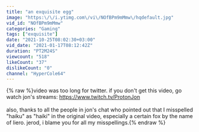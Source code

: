 ```yaml
---
title: "an exquisite egg"
image: "https:\/\/i.ytimg.com\/vi\/NOfBPm9mMmw\/hqdefault.jpg"
vid_id: "NOfBPm9mMmw"
categories: "Gaming"
tags: ["exquisite"]
date: "2021-10-25T08:02:30+03:00"
vid_date: "2021-01-17T08:12:42Z"
duration: "PT2M24S"
viewcount: "518"
likeCount: "37"
dislikeCount: "0"
channel: "HyperCole64"
---
```

{% raw %}video was too long for twitter. if you don't get this video, go watch jon's streams: <a rel="nofollow" target="blank" href="https://www.twitch.tv/ProtonJon">https://www.twitch.tv/ProtonJon</a><br /><br />also, thanks to all the people in jon's chat who pointed out that I misspelled &quot;haiku&quot; as &quot;haiki&quot; in the original video, especially a certain fox by the name of liero. jerod, i blame you for all my misspellings.{% endraw %}
